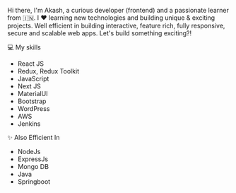 Hi there, I'm Akash, a curious developer (frontend) and a passionate learner from 🇮🇳. I ❤️ learning new technologies and building unique & exciting projects. Well efficient in building interactive, feature rich, fully responsive, secure and scalable web apps. Let's build something exciting?!

💻 My skills

<ul>
<li>React JS</li>
 <li>Redux, Redux Toolkit</li>
 <li>JavaScript</li>
 <li>Next JS</li>
 <li>MaterialUI</li>
 <li>Bootstrap</li>
 <li>WordPress</li>
 <li>AWS</li>
 <li>Jenkins</li>
</ul>

✨ Also Efficient In

<ul>
<li>NodeJs</li>
 <li>ExpressJs</li>
  <li>Mongo DB</li>
  <li>Java</li>
  <li>Springboot</li>
</ul>



